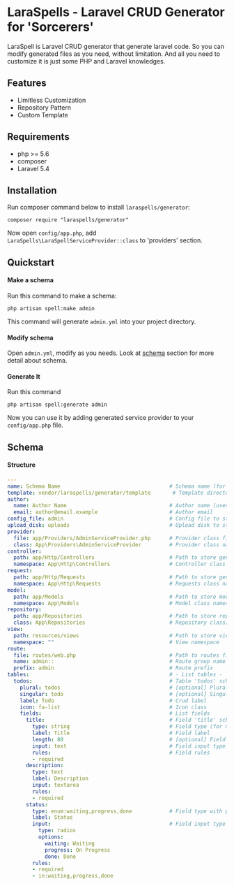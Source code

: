 LaraSpells - Laravel CRUD Generator for 'Sorcerers'
========================================================

LaraSpell is Laravel CRUD generator that generate laravel code. 
So you can modify generated files as you need, without limitation.
And all you need to customize it is just some PHP and Laravel knowledges.

## Features

* Limitless Customization
* Repository Pattern
* Custom Template

## Requirements

* php >= 5.6
* composer
* Laravel 5.4

## Installation

Run composer command below to install `laraspells/generator`:

```
composer require "laraspells/generator"
```

Now open `config/app.php`, add `LaraSpells\LaraSpellServiceProvider::class` to 'providers' section.

## Quickstart

#### Make a schema

Run this command to make a schema:

```
php artisan spell:make admin
```

This command will generate `admin.yml` into your project directory.

#### Modify schema

Open `admin.yml`, modify as you needs. Look at [schema](#schema) section for more detail about schema. 

#### Generate It

Run this command

```
php artisan spell:generate admin
```

Now you can use it by adding generated service provider to your `config/app.php` file.

## Schema

#### Structure

```yml
---
name: Schema Name                                   # Schema name (for now it's just for information, not used to generate anything)
template: vendor/laraspells/generator/template       # Template directory
author: 
  name: Author Name                                 # Author name (used for generated PHP classes)
  email: author@email.example                       # Author email
config_file: admin                                  # Config file to store 'menu' and 'repositories' configuration
upload_disk: uploads                                # Upload disk to store uploaded files
provider:
  file: app/Providers/AdminServiceProvider.php      # Provider class filepath 
  class: App\Providers\AdminServiceProvider         # Provider class name
controller:
  path: app/Http/Controllers                        # Path to store generated controller files
  namespace: App\Http\Controllers                   # Controller class namespace 
request:
  path: app/Http/Requests                           # Path to store generated requests files
  namespace: App\Http\Requests                      # Requests class namespace
model:
  path: app/Models                                  # Path to store model files
  namespace: App\Models                             # Model class namespace 
repository:
  path: app/Repositories                            # Path to store repository files
  class: App\Repositories                           # Repository class/interface namespace
view:
  path: resources/views                             # Path to store view files
  namespace: ""                                     # View namespace
route:
  file: routes/web.php                              # Path to routes file
  name: admin::                                     # Route group name
  prefix: admin                                     # Route prefix
tables:                                             # - List tables -
  todos:                                            # Table 'todos' schema
    plural: todos                                   # [optional] Plural name
    singular: todo                                  # [optional] Singular name
    label: Todo                                     # Crud label
    icon: fa-list                                   # Icon class
    fields:                                         # List fields
      title:                                        # Field 'title' schema
        type: string                                # Field type (for migration)
        label: Title                                # Field label
        length: 80                                  # [optional] Field length
        input: text                                 # Field input type (string|assoc)
        rules:                                      # Field rules
        - required
      description:
        type: text
        label: Description
        input: textarea
        rules:
        - required
      status:
        type: enum:waiting,progress,done            # Field type with parameters
        label: Status
        input:                                      # Field input type using assoc (with input parameters)
          type: radios
          options:
            waiting: Waiting
            progress: On Progress
            done: Done
        rules:
        - required
        - in:waiting,progress,done
```

